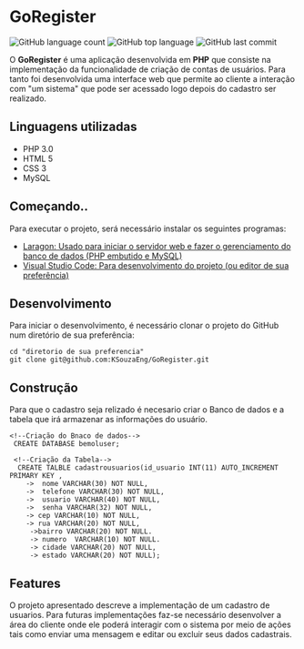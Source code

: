# GoRegister

![GitHub language count](https://img.shields.io/github/languages/count/KSouzaEng/GoRegister?style=flat)  ![GitHub top language](https://img.shields.io/github/languages/top/KSouzaEng/GoRegister)  ![GitHub last commit](https://img.shields.io/github/last-commit/KSouzaEng/GoRegister)

O **GoRegister** é uma aplicação desenvolvida em **PHP** que consiste na implementação da funcionalidade de criação de contas de usuários. Para tanto foi desenvolvida uma interface web que permite ao cliente a interação com "um sistema" que pode ser acessado logo depois do cadastro ser realizado.

## Linguagens utilizadas

- PHP 3.0
- HTML 5
- CSS 3
- MySQL

## Começando..

Para executar o projeto, será necessário instalar os seguintes programas:
- [Laragon: Usado para iniciar o servidor web e fazer o gerenciamento do banco de dados (PHP embutido e MySQL)](https://laragon.org/download/index.html)
- [Visual Studio Code: Para desenvolvimento do projeto (ou editor de sua preferência)](https://code.visualstudio.com/download)

## Desenvolvimento

Para iniciar o desenvolvimento, é necessário clonar o projeto do GitHub num diretório de sua preferência:
```shell
cd "diretorio de sua preferencia" 
git clone git@github.com:KSouzaEng/GoRegister.git
```

## Construção 

Para que o cadastro seja relizado é necesario criar o Banco de dados e a tabela que irá armazenar as informações do usuário.

```shell
<!--Criação do Bnaco de dados-->
 CREATE DATABASE bemoluser;

 <!--Criação da Tabela-->
  CREATE TALBLE cadastrousuarios(id_usuario INT(11) AUTO_INCREMENT PRIMARY KEY ,
    ->  nome VARCHAR(30) NOT NULL, 
    ->  telefone VARCHAR(30) NOT NULL,
    ->  usuario VARCHAR(40) NOT NULL,
    ->  senha VARCHAR(32) NOT NULL,
    -> cep VARCHAR(10) NOT NULL,
    -> rua VARCHAR(20) NOT NULL,
     ->bairro VARCHAR(20) NOT NULL.
     -> numero  VARCHAR(10) NOT NULL.
     -> cidade VARCHAR(20) NOT NULL,
     -> estado VARCHAR(20) NOT NULL);
```
## Features

O projeto apresentado descreve a implementação de um cadastro de usuarios. Para futuras implementações faz-se necessário desenvolver a área do cliente onde ele poderá interagir  com o sistema por meio de ações tais como enviar uma mensagem e editar ou excluir seus dados cadastrais.

